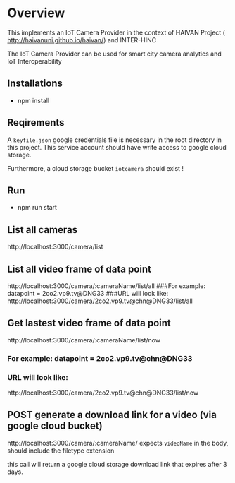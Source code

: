 # Overview

This implements an IoT Camera Provider in the context of HAIVAN Project ( http://haivanuni.github.io/haivan/) and INTER-HINC

The IoT Camera Provider can be used for smart city camera analytics and IoT Interoperability

## Installations
* npm install

## Reqirements

A `keyfile.json` google credentials file is necessary in the root directory in this project. This service account should have write access to google cloud storage.

Furthermore, a cloud storage bucket `iotcamera` should exist !

## Run

* npm run start

## List all cameras
http://localhost:3000/camera/list

## List  all video frame of data point
http://localhost:3000/camera/:cameraName/list/all
###For example: datapoint = 2co2.vp9.tv@DNG33
###URL will look like:
http://localhost:3000/camera/2co2.vp9.tv@chn@DNG33/list/all


## Get lastest video frame of data point
http://localhost:3000/camera/:cameraName/list/now
### For example: datapoint = 2co2.vp9.tv@chn@DNG33
### URL will look like:
http://localhost:3000/camera/2co2.vp9.tv@chn@DNG33/list/now

## POST generate a download link for a video (via google cloud bucket)
http://localhost:3000/camera/:cameraName/
expects `videoName` in the body, should include the filetype extension

this call will return a google cloud storage download link that expires after 3 days.


